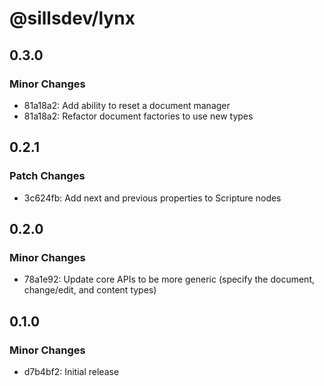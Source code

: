 # @sillsdev/lynx

## 0.3.0

### Minor Changes

- 81a18a2: Add ability to reset a document manager
- 81a18a2: Refactor document factories to use new types

## 0.2.1

### Patch Changes

- 3c624fb: Add next and previous properties to Scripture nodes

## 0.2.0

### Minor Changes

- 78a1e92: Update core APIs to be more generic (specify the document, change/edit, and content types)

## 0.1.0

### Minor Changes

- d7b4bf2: Initial release
